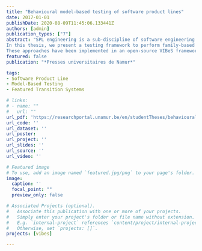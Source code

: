 ```yaml
---
title: "Behavioural model-based testing of software product lines"
date: 2017-01-01
publishDate: 2020-08-09T11:45:06.133441Z
authors: [admin]
publication_types: ["7"]
abstract: "SPL engineering is a sub-discipline of software engineering based on the idea that products of the same family can be built by systematically reusing assets, some of them being common to all members whereas others are only shared by a subset of the family. Since the inception of SPL engineering, concerns about testing SPLs emerged. The large number of possible products that may be derived from a SPL induces an even larger set of test cases, which makes SPL testing a very challenging activity. Past research focused on how to reuse testing assets from one product to another. In order to find as much bugs as possible without testing all the products, sampling techniques (like CIT for SPLs) produce a representative subset of products to test in priority. They work in a family-based fashion by reasoning on a variability model of the product line. However they do not take other aspects, like behaviour of the products, into account.
In this thesis, we present a testing framework to perform family-based SPL behavioural model-based testing. We rely on FTS, a compact formalism to represent the behaviour of a SPL, to perform various testing activities. Test case selection and prioritization are driven by the behavioural aspect of the SPL and may be done using three kinds of selection criteria: structural coverage criteria are based on the structure of the FTS; dissimilarity criteria seek to increase diversity amongst the selected test cases; and statistical criteria consider the usage of the system to drive the selection. Mutation analysis is performed using our FMM and includes equivalent mutants detection at the model level. The result is a set of relevant test cases selected at the family level that may be used to define products to test in priority.
These approaches have been implemented in an open-source VIBeS framework and evaluated on various models of different sizes, representing embedded systems and web-applications. Results demonstrate the applicability of FTSs to select and prioritize test cases and to perform mutation analysis, and confirm the relevance of combining variability models and behavioural models to enhance SPL model-based and mutation testing."
featured: false
publication: "*Presses universitaires de Namur*"

tags:
- Software Product Line
- Model-Based Testing
- Featured Transition Systems

# links:
# - name: ""
#   url: ""
url_pdf: 'https://researchportal.unamur.be/en/studentTheses/behavioural-model-based-testing-of-software-product-lines'
url_code: ''
url_dataset: ''
url_poster:
url_project: ''
url_slides: ''
url_source: ''
url_video: ''

# Featured image
# To use, add an image named `featured.jpg/png` to your page's folder.
image:
  caption: ''
  focal_point: ""
  preview_only: false

# Associated Projects (optional).
#   Associate this publication with one or more of your projects.
#   Simply enter your project's folder or file name without extension.
#   E.g. `internal-project` references `content/project/internal-project/index.md`.
#   Otherwise, set `projects: []`.
projects: [vibes]

---
```

